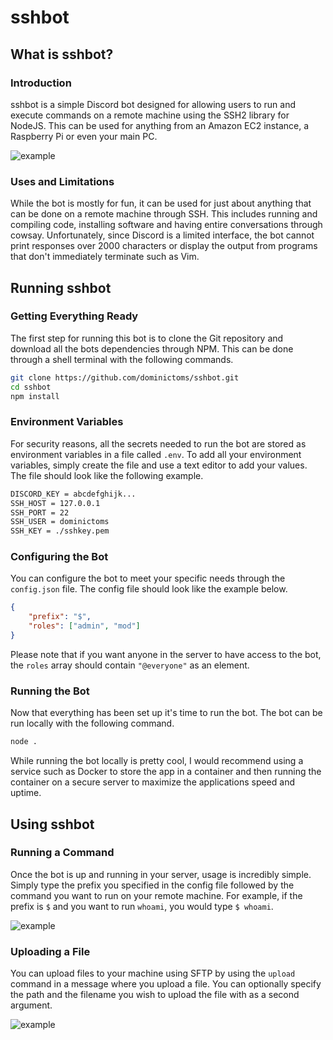 # sshbot

## What is sshbot?
### Introduction
sshbot is a simple Discord bot designed for allowing users to run and execute commands on a remote machine using the SSH2 library for NodeJS. This can be used for anything from an Amazon EC2 instance, a Raspberry Pi or even your main PC.

![example](https://imgur.com/jAPiMlh.png "example")

### Uses and Limitations
While the bot is mostly for fun, it can be used for just about anything that can be done on a remote machine through SSH. This includes running and compiling code, installing software and having entire conversations through cowsay. Unfortunately, since Discord is a limited interface, the bot cannot print responses over 2000 characters or display the output from programs that don't immediately terminate such as Vim.

## Running sshbot
### Getting Everything Ready
The first step for running this bot is to clone the Git repository and download all the bots dependencies through NPM. This can be done through a shell terminal with the following commands.
```sh
git clone https://github.com/dominictoms/sshbot.git
cd sshbot
npm install
```

### Environment Variables
For security reasons, all the secrets needed to run the bot are stored as environment variables in a file called `.env`. To add all your environment variables, simply create the file and use a text editor to add your values. The file should look like the following example.
```sh
DISCORD_KEY = abcdefghijk...
SSH_HOST = 127.0.0.1
SSH_PORT = 22
SSH_USER = dominictoms
SSH_KEY = ./sshkey.pem
```

### Configuring the Bot
You can configure the bot to meet your specific needs through the `config.json` file. The config file should look like the example below.
```json
{
	"prefix": "$",
	"roles": ["admin", "mod"]
}
```
Please note that if you want anyone in the server to have access to the bot, the `roles` array should contain `"@everyone"` as an element.

### Running the Bot
Now that everything has been set up it's time to run the bot. The bot can be run locally with the following command.
```sh
node .
```
While running the bot locally is pretty cool, I would recommend using a service such as Docker to store the app in a container and then running the container on a secure server to maximize the applications speed and uptime.

## Using sshbot
### Running a Command
Once the bot is up and running in your server, usage is incredibly simple. Simply type the prefix you specified in the config file followed by the command you want to run on your remote machine. For example, if the prefix is `$` and you want to run `whoami`, you would type `$ whoami`.

![example](https://imgur.com/VZd1dFl.png "example")

### Uploading a File
You can upload files to your machine using SFTP by using the `upload` command in a message where you upload a file. You can optionally specify the path and the filename you wish to upload the file with as a second argument.

![example](https://imgur.com/kvMK4Xz.png "example")


